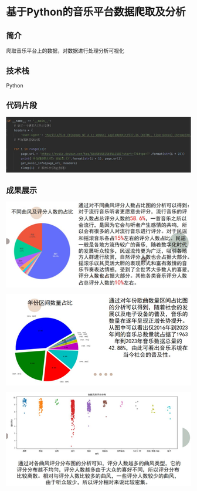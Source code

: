 # 基于Python的音乐平台数据爬取及分析


## 简介


爬取音乐平台上的数据，对数据进行处理分析可视化


## 技术栈


Python


## 代码片段


![学生查看选题界面](https://github.com/Camel303/Online-music-acquisition-and-analysis/blob/main/picture/1.jpg)


## 成果展示


![学生查看选题界面](https://github.com/Camel303/Online-music-acquisition-and-analysis/blob/main/picture/2.jpg)


![学生查看选题界面](https://github.com/Camel303/Online-music-acquisition-and-analysis/blob/main/picture/3.jpg)


![学生查看选题界面](https://github.com/Camel303/Online-music-acquisition-and-analysis/blob/main/picture/4.jpg)


